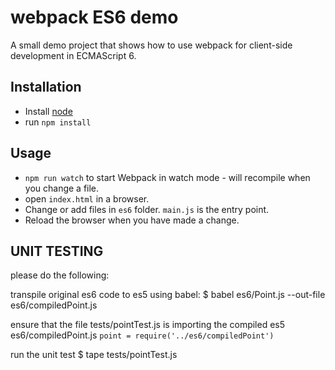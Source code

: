 # webpack ES6 demo

A small demo project that shows how to use webpack for client-side development in ECMAScript 6.

## Installation

* Install  [node](https://nodejs.org)
* run `npm install`

## Usage

* `npm run watch` to start Webpack in watch mode - will recompile when you change a file.
* open `index.html` in a browser. 
* Change or add files in `es6` folder. `main.js` is the entry point.
* Reload the browser when you have made a change.


## UNIT TESTING

please do the following:

transpile original es6 code to es5 using babel:
$ babel es6/Point.js --out-file es6/compiledPoint.js

ensure that the file tests/pointTest.js is importing the compiled es5 es6/compiledPoint.js
`point = require('../es6/compiledPoint')`

run the unit test
$ tape tests/pointTest.js
